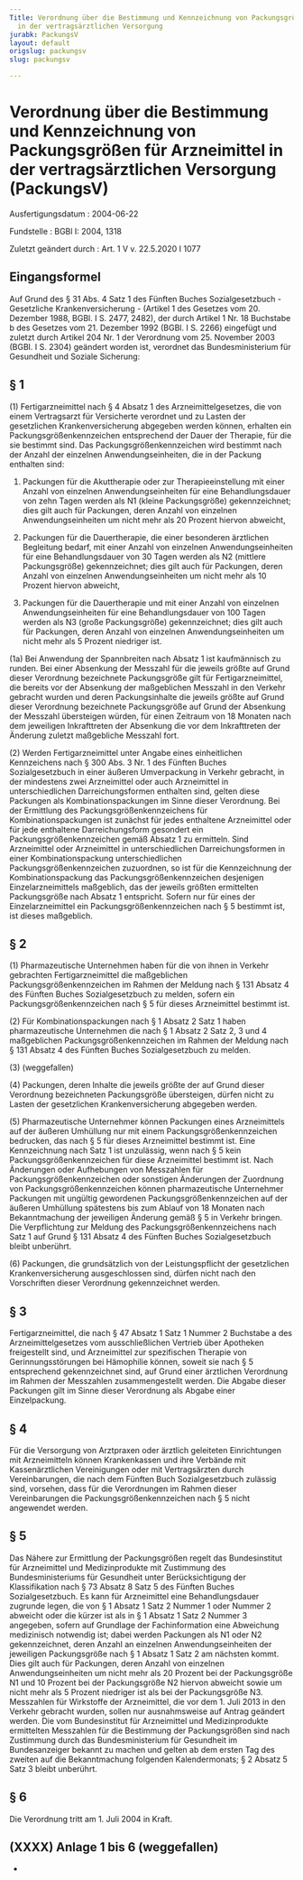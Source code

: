 ```yaml
---
Title: Verordnung über die Bestimmung und Kennzeichnung von Packungsgrößen für Arzneimittel
  in der vertragsärztlichen Versorgung
jurabk: PackungsV
layout: default
origslug: packungsv
slug: packungsv

---
```


# Verordnung über die Bestimmung und Kennzeichnung von Packungsgrößen für Arzneimittel in der vertragsärztlichen Versorgung (PackungsV)

Ausfertigungsdatum
:   2004-06-22

Fundstelle
:   BGBl I: 2004, 1318

Zuletzt geändert durch
:   Art. 1 V v. 22.5.2020 I 1077


## Eingangsformel

Auf Grund des § 31 Abs. 4 Satz 1 des Fünften Buches Sozialgesetzbuch -
Gesetzliche Krankenversicherung - (Artikel 1 des Gesetzes vom 20.
Dezember 1988, BGBl. I S. 2477, 2482), der durch Artikel 1 Nr. 18
Buchstabe b des Gesetzes vom 21. Dezember 1992 (BGBl. I S. 2266)
eingefügt und zuletzt durch Artikel 204 Nr. 1 der Verordnung vom 25.
November 2003 (BGBl. I S. 2304) geändert worden ist, verordnet das
Bundesministerium für Gesundheit und Soziale Sicherung:


## § 1

(1) Fertigarzneimittel nach § 4 Absatz 1 des Arzneimittelgesetzes, die
von einem Vertragsarzt für Versicherte verordnet und zu Lasten der
gesetzlichen Krankenversicherung abgegeben werden können, erhalten ein
Packungsgrößenkennzeichen entsprechend der Dauer der Therapie, für die
sie bestimmt sind. Das Packungsgrößenkennzeichen wird bestimmt nach
der Anzahl der einzelnen Anwendungseinheiten, die in der Packung
enthalten sind:

1.  Packungen für die Akuttherapie oder zur Therapieeinstellung mit einer
    Anzahl von einzelnen Anwendungseinheiten für eine Behandlungsdauer von
    zehn Tagen werden als N1 (kleine Packungsgröße) gekennzeichnet; dies
    gilt auch für Packungen, deren Anzahl von einzelnen
    Anwendungseinheiten um nicht mehr als 20 Prozent hiervon abweicht,


2.  Packungen für die Dauertherapie, die einer besonderen ärztlichen
    Begleitung bedarf, mit einer Anzahl von einzelnen Anwendungseinheiten
    für eine Behandlungsdauer von 30 Tagen werden als N2 (mittlere
    Packungsgröße) gekennzeichnet; dies gilt auch für Packungen, deren
    Anzahl von einzelnen Anwendungseinheiten um nicht mehr als 10 Prozent
    hiervon abweicht,


3.  Packungen für die Dauertherapie und mit einer Anzahl von einzelnen
    Anwendungseinheiten für eine Behandlungsdauer von 100 Tagen werden als
    N3 (große Packungsgröße) gekennzeichnet; dies gilt auch für Packungen,
    deren Anzahl von einzelnen Anwendungseinheiten um nicht mehr als 5
    Prozent niedriger ist.




(1a) Bei Anwendung der Spannbreiten nach Absatz 1 ist kaufmännisch zu
runden. Bei einer Absenkung der Messzahl für die jeweils größte auf
Grund dieser Verordnung bezeichnete Packungsgröße gilt für
Fertigarzneimittel, die bereits vor der Absenkung der maßgeblichen
Messzahl in den Verkehr gebracht wurden und deren Packungsinhalte die
jeweils größte auf Grund dieser Verordnung bezeichnete Packungsgröße
auf Grund der Absenkung der Messzahl übersteigen würden, für einen
Zeitraum von 18 Monaten nach dem jeweiligen Inkrafttreten der
Absenkung die vor dem Inkrafttreten der Änderung zuletzt maßgebliche
Messzahl fort.

(2) Werden Fertigarzneimittel unter Angabe eines einheitlichen
Kennzeichens nach § 300 Abs. 3 Nr. 1 des Fünften Buches
Sozialgesetzbuch in einer äußeren Umverpackung in Verkehr gebracht, in
der mindestens zwei Arzneimittel oder auch Arzneimittel in
unterschiedlichen Darreichungsformen enthalten sind, gelten diese
Packungen als Kombinationspackungen im Sinne dieser Verordnung. Bei
der Ermittlung des Packungsgrößenkennzeichens für
Kombinationspackungen ist zunächst für jedes enthaltene Arzneimittel
oder für jede enthaltene Darreichungsform gesondert ein
Packungsgrößenkennzeichen gemäß Absatz 1 zu ermitteln. Sind
Arzneimittel oder Arzneimittel in unterschiedlichen Darreichungsformen
in einer Kombinationspackung unterschiedlichen
Packungsgrößenkennzeichen zuzuordnen, so ist für die Kennzeichnung der
Kombinationspackung das Packungsgrößenkennzeichen desjenigen
Einzelarzneimittels maßgeblich, das der jeweils größten ermittelten
Packungsgröße nach Absatz 1 entspricht. Sofern nur für eines der
Einzelarzneimittel ein Packungsgrößenkennzeichen nach § 5 bestimmt
ist, ist dieses maßgeblich.


## § 2

(1) Pharmazeutische Unternehmen haben für die von ihnen in Verkehr
gebrachten Fertigarzneimittel die maßgeblichen
Packungsgrößenkennzeichen im Rahmen der Meldung nach § 131 Absatz 4
des Fünften Buches Sozialgesetzbuch zu melden, sofern ein
Packungsgrößenkennzeichen nach § 5 für dieses Arzneimittel bestimmt
ist.

(2) Für Kombinationspackungen nach § 1 Absatz 2 Satz 1 haben
pharmazeutische Unternehmen die nach § 1 Absatz 2 Satz 2, 3 und 4
maßgeblichen Packungsgrößenkennzeichen im Rahmen der Meldung nach §
131 Absatz 4 des Fünften Buches Sozialgesetzbuch zu melden.

(3) (weggefallen)

(4) Packungen, deren Inhalte die jeweils größte der auf Grund dieser
Verordnung bezeichneten Packungsgröße übersteigen, dürfen nicht zu
Lasten der gesetzlichen Krankenversicherung abgegeben werden.

(5) Pharmazeutische Unternehmer können Packungen eines Arzneimittels
auf der äußeren Umhüllung nur mit einem Packungsgrößenkennzeichen
bedrucken, das nach § 5 für dieses Arzneimittel bestimmt ist. Eine
Kennzeichnung nach Satz 1 ist unzulässig, wenn nach § 5 kein
Packungsgrößenkennzeichen für diese Arzneimittel bestimmt ist. Nach
Änderungen oder Aufhebungen von Messzahlen für
Packungsgrößenkennzeichen oder sonstigen Änderungen der Zuordnung von
Packungsgrößenkennzeichen können pharmazeutische Unternehmer Packungen
mit ungültig gewordenen Packungsgrößenkennzeichen auf der äußeren
Umhüllung spätestens bis zum Ablauf von 18 Monaten nach Bekanntmachung
der jeweiligen Änderung gemäß § 5 in Verkehr bringen. Die
Verpflichtung zur Meldung des Packungsgrößenkennzeichens nach Satz 1
auf Grund § 131 Absatz 4 des Fünften Buches Sozialgesetzbuch bleibt
unberührt.

(6) Packungen, die grundsätzlich von der Leistungspflicht der
gesetzlichen Krankenversicherung ausgeschlossen sind, dürfen nicht
nach den Vorschriften dieser Verordnung gekennzeichnet werden.


## § 3

Fertigarzneimittel, die nach § 47 Absatz 1 Satz 1 Nummer 2 Buchstabe a
des Arzneimittelgesetzes vom ausschließlichen Vertrieb über Apotheken
freigestellt sind, und Arzneimittel zur spezifischen Therapie von
Gerinnungsstörungen bei Hämophilie können, soweit sie nach § 5
entsprechend gekennzeichnet sind, auf Grund einer ärztlichen
Verordnung im Rahmen der Messzahlen zusammengestellt werden. Die
Abgabe dieser Packungen gilt im Sinne dieser Verordnung als Abgabe
einer Einzelpackung.


## § 4

Für die Versorgung von Arztpraxen oder ärztlich geleiteten
Einrichtungen mit Arzneimitteln können Krankenkassen und ihre Verbände
mit Kassenärztlichen Vereinigungen oder mit Vertragsärzten durch
Vereinbarungen, die nach dem Fünften Buch Sozialgesetzbuch zulässig
sind, vorsehen, dass für die Verordnungen im Rahmen dieser
Vereinbarungen die Packungsgrößenkennzeichen nach § 5 nicht angewendet
werden.


## § 5

Das Nähere zur Ermittlung der Packungsgrößen regelt das Bundesinstitut
für Arzneimittel und Medizinprodukte mit Zustimmung des
Bundesministeriums für Gesundheit unter Berücksichtigung der
Klassifikation nach § 73 Absatz 8 Satz 5 des Fünften Buches
Sozialgesetzbuch. Es kann für Arzneimittel eine Behandlungsdauer
zugrunde legen, die von § 1 Absatz 1 Satz 2 Nummer 1 oder Nummer 2
abweicht oder die kürzer ist als in § 1 Absatz 1 Satz 2 Nummer 3
angegeben, sofern auf Grundlage der Fachinformation eine Abweichung
medizinisch notwendig ist; dabei werden Packungen als N1 oder N2
gekennzeichnet, deren Anzahl an einzelnen Anwendungseinheiten der
jeweiligen Packungsgröße nach § 1 Absatz 1 Satz 2 am nächsten kommt.
Dies gilt auch für Packungen, deren Anzahl von einzelnen
Anwendungseinheiten um nicht mehr als 20 Prozent bei der Packungsgröße
N1 und 10 Prozent bei der Packungsgröße N2 hiervon abweicht sowie um
nicht mehr als 5 Prozent niedriger ist als bei der Packungsgröße N3.
Messzahlen für Wirkstoffe der Arzneimittel, die vor dem 1. Juli 2013
in den Verkehr gebracht wurden, sollen nur ausnahmsweise auf Antrag
geändert werden. Die vom Bundesinstitut für Arzneimittel und
Medizinprodukte ermittelten Messzahlen für die Bestimmung der
Packungsgrößen sind nach Zustimmung durch das Bundesministerium für
Gesundheit im Bundesanzeiger bekannt zu machen und gelten ab dem
ersten Tag des zweiten auf die Bekanntmachung folgenden
Kalendermonats; § 2 Absatz 5 Satz 3 bleibt unberührt.


## § 6

Die Verordnung tritt am 1. Juli 2004 in Kraft.


## (XXXX) Anlage 1 bis 6 (weggefallen)

-

